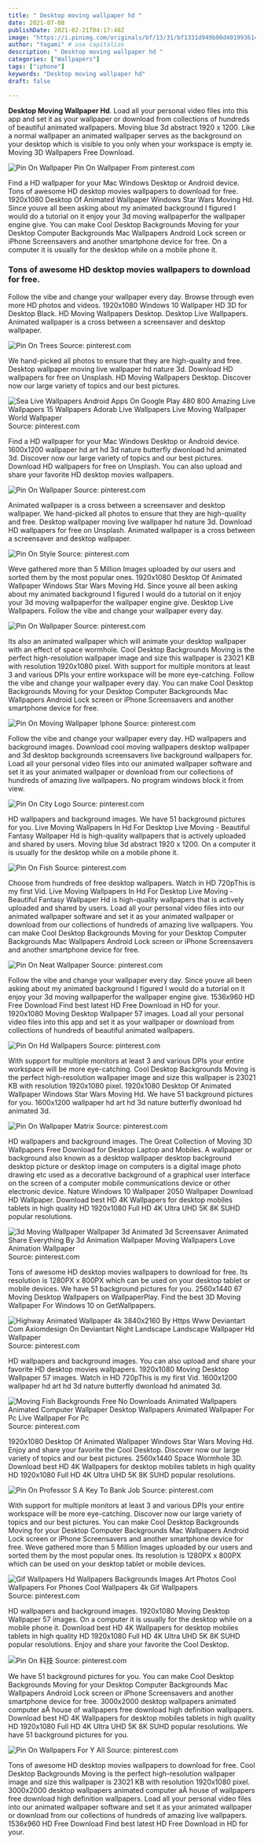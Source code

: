 ```yaml
---
title: " Desktop moving wallpaper hd "
date: 2021-07-08
publishDate: 2021-02-21T04:17:48Z
image: "https://i.pinimg.com/originals/bf/13/31/bf1331d949b00d40199361460c046d43.jpg"
author: "Yagami" # use capitalize
description: " Desktop moving wallpaper hd "
categories: ["Wallpapers"]
tags: ["iphone"]
keywords: "Desktop moving wallpaper hd"
draft: false

---
```



**Desktop Moving Wallpaper Hd**. Load all your personal video files into this app and set it as your wallpaper or download from collections of hundreds of beautiful animated wallpapers. Moving blue 3d abstract 1920 x 1200. Like a normal wallpaper an animated wallpaper serves as the background on your desktop which is visible to you only when your workspace is empty ie. Moving 3D Wallpapers Free Download.

![Pin On Wallpaper](https://i.pinimg.com/originals/2e/8a/b7/2e8ab79a451b1e64a6bf7e2817d9bcd2.jpg "Pin On Wallpaper")
Pin On Wallpaper From pinterest.com


Find a HD wallpaper for your Mac Windows Desktop or Android device. Tons of awesome HD desktop movies wallpapers to download for free. 1920x1080 Desktop Of Animated Wallpaper Windows Star Wars Moving Hd. Since youve all been asking about my animated background I figured I would do a tutorial on it enjoy your 3d moving wallpaperfor the wallpaper engine give. You can make Cool Desktop Backgrounds Moving for your Desktop Computer Backgrounds Mac Wallpapers Android Lock screen or iPhone Screensavers and another smartphone device for free. On a computer it is usually for the desktop while on a mobile phone it.

### Tons of awesome HD desktop movies wallpapers to download for free.

Follow the vibe and change your wallpaper every day. Browse through even more HD photos and videos. 1920x1080 Windows 10 Wallpaper HD 3D for Desktop Black. HD Moving Wallpapers Desktop. Desktop Live Wallpapers. Animated wallpaper is a cross between a screensaver and desktop wallpaper.


![Pin On Trees](https://i.pinimg.com/originals/26/9d/4f/269d4f0ab6ea0b56d818fd6884633060.jpg "Pin On Trees")
Source: pinterest.com

We hand-picked all photos to ensure that they are high-quality and free. Desktop wallpaper moving live wallpaper hd nature 3d. Download HD wallpapers for free on Unsplash. HD Moving Wallpapers Desktop. Discover now our large variety of topics and our best pictures.

![Sea Live Wallpapers Android Apps On Google Play 480 800 Amazing Live Wallpapers 15 Wallpapers Adorab Live Wallpapers Live Moving Wallpaper World Wallpaper](https://i.pinimg.com/originals/08/e3/71/08e37142d5f50abe8689c5f717e887a6.jpg "Sea Live Wallpapers Android Apps On Google Play 480 800 Amazing Live Wallpapers 15 Wallpapers Adorab Live Wallpapers Live Moving Wallpaper World Wallpaper")
Source: pinterest.com

Find a HD wallpaper for your Mac Windows Desktop or Android device. 1600x1200 wallpaper hd art hd 3d nature butterfly dwonload hd animated 3d. Discover now our large variety of topics and our best pictures. Download HD wallpapers for free on Unsplash. You can also upload and share your favorite HD desktop movies wallpapers.

![Pin On Wallpaper](https://i.pinimg.com/originals/f6/5e/35/f65e35b814a21ccd4053e6e8ca494480.jpg "Pin On Wallpaper")
Source: pinterest.com

Animated wallpaper is a cross between a screensaver and desktop wallpaper. We hand-picked all photos to ensure that they are high-quality and free. Desktop wallpaper moving live wallpaper hd nature 3d. Download HD wallpapers for free on Unsplash. Animated wallpaper is a cross between a screensaver and desktop wallpaper.

![Pin On Style](https://i.pinimg.com/originals/e6/fb/3e/e6fb3e40c7b8ca54a72d4f6fe1156894.jpg "Pin On Style")
Source: pinterest.com

Weve gathered more than 5 Million Images uploaded by our users and sorted them by the most popular ones. 1920x1080 Desktop Of Animated Wallpaper Windows Star Wars Moving Hd. Since youve all been asking about my animated background I figured I would do a tutorial on it enjoy your 3d moving wallpaperfor the wallpaper engine give. Desktop Live Wallpapers. Follow the vibe and change your wallpaper every day.

![Pin On Wallpaper](https://i.pinimg.com/originals/2e/8a/b7/2e8ab79a451b1e64a6bf7e2817d9bcd2.jpg "Pin On Wallpaper")
Source: pinterest.com

Its also an animated wallpaper which will animate your desktop wallpaper with an effect of space wormhole. Cool Desktop Backgrounds Moving is the perfect high-resolution wallpaper image and size this wallpaper is 23021 KB with resolution 1920x1080 pixel. With support for multiple monitors at least 3 and various DPIs your entire workspace will be more eye-catching. Follow the vibe and change your wallpaper every day. You can make Cool Desktop Backgrounds Moving for your Desktop Computer Backgrounds Mac Wallpapers Android Lock screen or iPhone Screensavers and another smartphone device for free.

![Pin On Moving Wallpaper Iphone](https://i.pinimg.com/originals/3a/33/7e/3a337e01eca7089eaf34d591113c7f13.jpg "Pin On Moving Wallpaper Iphone")
Source: pinterest.com

Follow the vibe and change your wallpaper every day. HD wallpapers and background images. Download cool moving wallpapers desktop wallpaper and 3d desktop backgrounds screensavers live background wallpapers for. Load all your personal video files into our animated wallpaper software and set it as your animated wallpaper or download from our collections of hundreds of amazing live wallpapers. No program windows block it from view.

![Pin On City Logo](https://i.pinimg.com/originals/b8/e0/0f/b8e00f83552cdc2509c59a0d871f9d2d.jpg "Pin On City Logo")
Source: pinterest.com

HD wallpapers and background images. We have 51 background pictures for you. Live Moving Wallpapers In Hd For Desktop Live Moving - Beautiful Fantasy Wallpaper Hd is high-quality wallpapers that is actively uploaded and shared by users. Moving blue 3d abstract 1920 x 1200. On a computer it is usually for the desktop while on a mobile phone it.

![Pin On Fish](https://i.pinimg.com/originals/8c/5e/0c/8c5e0cab3880c6d6088f2186fd02544e.jpg "Pin On Fish")
Source: pinterest.com

Choose from hundreds of free desktop wallpapers. Watch in HD 720pThis is my first Vid. Live Moving Wallpapers In Hd For Desktop Live Moving - Beautiful Fantasy Wallpaper Hd is high-quality wallpapers that is actively uploaded and shared by users. Load all your personal video files into our animated wallpaper software and set it as your animated wallpaper or download from our collections of hundreds of amazing live wallpapers. You can make Cool Desktop Backgrounds Moving for your Desktop Computer Backgrounds Mac Wallpapers Android Lock screen or iPhone Screensavers and another smartphone device for free.

![Pin On Neat Wallpaper](https://i.pinimg.com/originals/aa/b5/68/aab568066832d1ffee0b53d4ed82f830.gif "Pin On Neat Wallpaper")
Source: pinterest.com

Follow the vibe and change your wallpaper every day. Since youve all been asking about my animated background I figured I would do a tutorial on it enjoy your 3d moving wallpaperfor the wallpaper engine give. 1536x960 HD Free Download Find best latest HD Free Download in HD for your. 1920x1080 Moving Desktop Wallpaper 57 images. Load all your personal video files into this app and set it as your wallpaper or download from collections of hundreds of beautiful animated wallpapers.

![Pin On Hd Wallpapers](https://i.pinimg.com/originals/bb/57/eb/bb57eb2c8806800187ada2cbb52ea0da.jpg "Pin On Hd Wallpapers")
Source: pinterest.com

With support for multiple monitors at least 3 and various DPIs your entire workspace will be more eye-catching. Cool Desktop Backgrounds Moving is the perfect high-resolution wallpaper image and size this wallpaper is 23021 KB with resolution 1920x1080 pixel. 1920x1080 Desktop Of Animated Wallpaper Windows Star Wars Moving Hd. We have 51 background pictures for you. 1600x1200 wallpaper hd art hd 3d nature butterfly dwonload hd animated 3d.

![Pin On Wallpaper Matrix](https://i.pinimg.com/originals/73/75/00/737500ec477bc06fb4076133acdbd237.jpg "Pin On Wallpaper Matrix")
Source: pinterest.com

HD wallpapers and background images. The Great Collection of Moving 3D Wallpapers Free Download for Desktop Laptop and Mobiles. A wallpaper or background also known as a desktop wallpaper desktop background desktop picture or desktop image on computers is a digital image photo drawing etc used as a decorative background of a graphical user interface on the screen of a computer mobile communications device or other electronic device. Nature Windows 10 Wallpaper 2050 Wallpaper Download HD Wallpaper. Download best HD 4K Wallpapers for desktop mobiles tablets in high quality HD 1920x1080 Full HD 4K Ultra UHD 5K 8K SUHD popular resolutions.

![3d Moving Wallpaper Wallpaper 3d Animated 3d Screensaver Animated Share Everything By 3d Animation Wallpaper Moving Wallpapers Love Animation Wallpaper](https://i.pinimg.com/originals/56/88/c1/5688c1e04fd2b00a67751530977b76bd.jpg "3d Moving Wallpaper Wallpaper 3d Animated 3d Screensaver Animated Share Everything By 3d Animation Wallpaper Moving Wallpapers Love Animation Wallpaper")
Source: pinterest.com

Tons of awesome HD desktop movies wallpapers to download for free. Its resolution is 1280PX x 800PX which can be used on your desktop tablet or mobile devices. We have 51 background pictures for you. 2560x1440 67 Moving Desktop Wallpapers on WallpaperPlay. Find the best 3D Moving Wallpaper For Windows 10 on GetWallpapers.

![Highway Animated Wallpaper 4k 3840x2160 By Https Www Deviantart Com Axiomdesign On Deviantart Night Landscape Landscape Wallpaper Hd Wallpaper](https://i.pinimg.com/originals/ee/b0/dd/eeb0dd0b691ae51c74451e957b58dee1.jpg "Highway Animated Wallpaper 4k 3840x2160 By Https Www Deviantart Com Axiomdesign On Deviantart Night Landscape Landscape Wallpaper Hd Wallpaper")
Source: pinterest.com

HD wallpapers and background images. You can also upload and share your favorite HD desktop movies wallpapers. 1920x1080 Moving Desktop Wallpaper 57 images. Watch in HD 720pThis is my first Vid. 1600x1200 wallpaper hd art hd 3d nature butterfly dwonload hd animated 3d.

![Moving Fish Backgrounds Free No Downloads Animated Wallpapers Animated Computer Wallpaper Desktop Wallpapers Animated Wallpaper For Pc Live Wallpaper For Pc](https://i.pinimg.com/originals/9f/6e/37/9f6e37c5bd5e7f48d2c3f4a7e791e3b8.jpg "Moving Fish Backgrounds Free No Downloads Animated Wallpapers Animated Computer Wallpaper Desktop Wallpapers Animated Wallpaper For Pc Live Wallpaper For Pc")
Source: pinterest.com

1920x1080 Desktop Of Animated Wallpaper Windows Star Wars Moving Hd. Enjoy and share your favorite the Cool Desktop. Discover now our large variety of topics and our best pictures. 2560x1440 Space Wormhole 3D. Download best HD 4K Wallpapers for desktop mobiles tablets in high quality HD 1920x1080 Full HD 4K Ultra UHD 5K 8K SUHD popular resolutions.

![Pin On Professor S A Key To Bank Job](https://i.pinimg.com/originals/6b/9b/1d/6b9b1d8f09da94dec6bebc8aa2f06e67.jpg "Pin On Professor S A Key To Bank Job")
Source: pinterest.com

With support for multiple monitors at least 3 and various DPIs your entire workspace will be more eye-catching. Discover now our large variety of topics and our best pictures. You can make Cool Desktop Backgrounds Moving for your Desktop Computer Backgrounds Mac Wallpapers Android Lock screen or iPhone Screensavers and another smartphone device for free. Weve gathered more than 5 Million Images uploaded by our users and sorted them by the most popular ones. Its resolution is 1280PX x 800PX which can be used on your desktop tablet or mobile devices.

![Gif Wallpapers Hd Wallpapers Backgrounds Images Art Photos Cool Wallpapers For Phones Cool Wallpapers 4k Gif Wallpapers](https://i.pinimg.com/originals/7c/83/af/7c83afe4915fc72564941ab32ff1e37d.gif "Gif Wallpapers Hd Wallpapers Backgrounds Images Art Photos Cool Wallpapers For Phones Cool Wallpapers 4k Gif Wallpapers")
Source: pinterest.com

HD wallpapers and background images. 1920x1080 Moving Desktop Wallpaper 57 images. On a computer it is usually for the desktop while on a mobile phone it. Download best HD 4K Wallpapers for desktop mobiles tablets in high quality HD 1920x1080 Full HD 4K Ultra UHD 5K 8K SUHD popular resolutions. Enjoy and share your favorite the Cool Desktop.

![Pin On 科技](https://i.pinimg.com/originals/46/17/38/4617383fd1280eb02bddd5a32913e792.jpg "Pin On 科技")
Source: pinterest.com

We have 51 background pictures for you. You can make Cool Desktop Backgrounds Moving for your Desktop Computer Backgrounds Mac Wallpapers Android Lock screen or iPhone Screensavers and another smartphone device for free. 3000x2000 desktop wallpapers animated computer aÂ house of wallpapers free download high definition wallpapers. Download best HD 4K Wallpapers for desktop mobiles tablets in high quality HD 1920x1080 Full HD 4K Ultra UHD 5K 8K SUHD popular resolutions. We have 51 background pictures for you.

![Pin On Wallpapers For Y All](https://i.pinimg.com/originals/bf/13/31/bf1331d949b00d40199361460c046d43.jpg "Pin On Wallpapers For Y All")
Source: pinterest.com

Tons of awesome HD desktop movies wallpapers to download for free. Cool Desktop Backgrounds Moving is the perfect high-resolution wallpaper image and size this wallpaper is 23021 KB with resolution 1920x1080 pixel. 3000x2000 desktop wallpapers animated computer aÂ house of wallpapers free download high definition wallpapers. Load all your personal video files into our animated wallpaper software and set it as your animated wallpaper or download from our collections of hundreds of amazing live wallpapers. 1536x960 HD Free Download Find best latest HD Free Download in HD for your.

